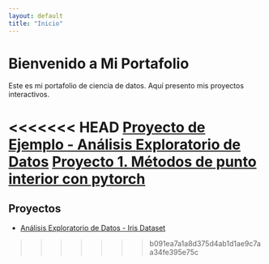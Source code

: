 ```yaml
---
layout: default
title: "Inicio"
---
```


# Bienvenido a Mi Portafolio

Este es mi portafolio de ciencia de datos. Aquí presento mis proyectos interactivos.

<<<<<<< HEAD
[Proyecto de Ejemplo - Análisis Exploratorio de Datos](./proyectos/proyecto1.md)
[Proyecto 1. Métodos de punto interior con pytorch](./proyectos/proyecto2.ipynb)
=======
## Proyectos
- [Análisis Exploratorio de Datos - Iris Dataset](./proyectos/proyecto1.md)
>>>>>>> b091ea7a1a8d375d4ab1d1ae9c7aa34fe395e75c
